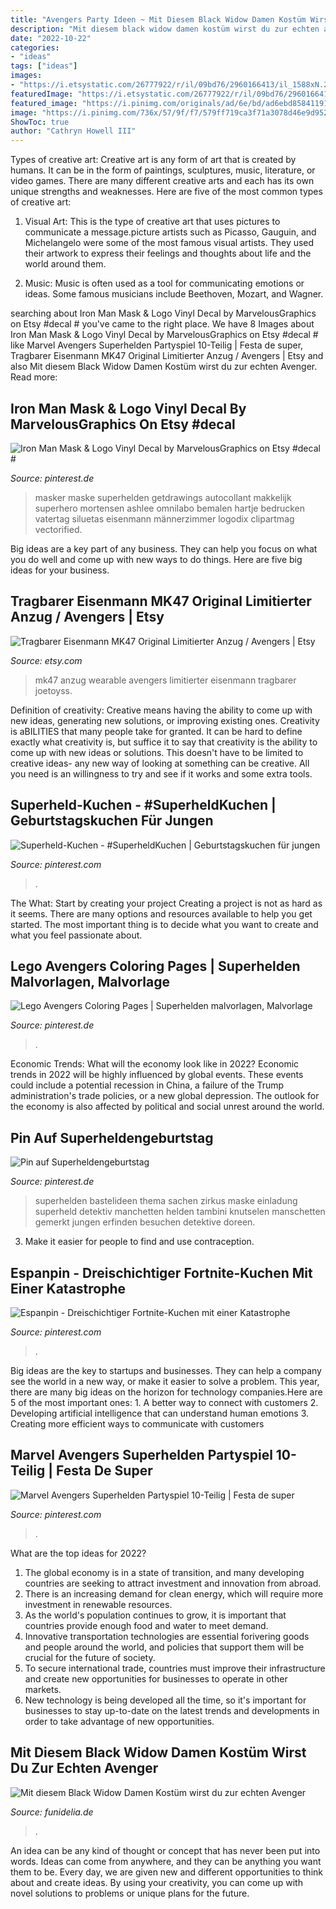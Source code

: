 ```yaml
---
title: "Avengers Party Ideen ~ Mit Diesem Black Widow Damen Kostüm Wirst Du Zur Echten Avenger"
description: "Mit diesem black widow damen kostüm wirst du zur echten avenger"
date: "2022-10-22"
categories:
- "ideas"
tags: ["ideas"]
images:
- "https://i.etsystatic.com/26777922/r/il/09bd76/2960166413/il_1588xN.2960166413_333j.jpg"
featuredImage: "https://i.etsystatic.com/26777922/r/il/09bd76/2960166413/il_1588xN.2960166413_333j.jpg"
featured_image: "https://i.pinimg.com/originals/ad/6e/bd/ad6ebd85841191f29eb60e1c57147d7a.jpg"
image: "https://i.pinimg.com/736x/57/9f/f7/579ff719ca3f71a3078d46e9d9522135.jpg"
ShowToc: true
author: "Cathryn Howell III"
---
```



Types of creative art:
Creative art is any form of art that is created by humans. It can be in the form of paintings, sculptures, music, literature, or video games. There are many different creative arts and each has its own unique strengths and weaknesses. Here are five of the most common types of creative art:
1. Visual Art: This is the type of creative art that uses pictures to communicate a message.picture artists such as Picasso, Gauguin, and Michelangelo were some of the most famous visual artists. They used their artwork to express their feelings and thoughts about life and the world around them.

2. Music: Music is often used as a tool for communicating emotions or ideas. Some famous musicians include Beethoven, Mozart, and Wagner.

	

		
searching about Iron Man Mask &amp; Logo Vinyl Decal by MarvelousGraphics on Etsy #decal # you've came to the right place. We have 8 Images about Iron Man Mask &amp; Logo Vinyl Decal by MarvelousGraphics on Etsy #decal # like Marvel Avengers Superhelden Partyspiel 10-Teilig | Festa de super, Tragbarer Eisenmann MK47 Original Limitierter Anzug / Avengers | Etsy and also Mit diesem Black Widow Damen Kostüm wirst du zur echten Avenger. Read more:
		
    
## Iron Man Mask &amp; Logo Vinyl Decal By MarvelousGraphics On Etsy #decal #

<img loading=lazy src="https://i.pinimg.com/736x/57/9f/f7/579ff719ca3f71a3078d46e9d9522135.jpg" onerror="this.onerror=null;this.src='https://tse1.mm.bing.net/th?id=OIP.Yk6deSyONmcqCk7pm5PQHAHaJ2&amp;pid=15.1';" alt="Iron Man Mask &amp; Logo Vinyl Decal by MarvelousGraphics on Etsy #decal #">

_Source: pinterest.de_

>masker maske superhelden getdrawings autocollant makkelijk superhero mortensen ashlee omnilabo bemalen hartje bedrucken vatertag siluetas eisenmann männerzimmer logodix clipartmag vectorified. 

	

Big ideas are a key part of any business. They can help you focus on what you do well and come up with new ways to do things. Here are five big ideas for your business.

    
## Tragbarer Eisenmann MK47 Original Limitierter Anzug / Avengers | Etsy

<img loading=lazy src="https://i.etsystatic.com/26777922/r/il/09bd76/2960166413/il_1588xN.2960166413_333j.jpg" onerror="this.onerror=null;this.src='https://tse4.mm.bing.net/th?id=OIP.ME_0ecOoZONK2VPKOIPQ6AHaFl&amp;pid=15.1';" alt="Tragbarer Eisenmann MK47 Original Limitierter Anzug / Avengers | Etsy">

_Source: etsy.com_

>mk47 anzug wearable avengers limitierter eisenmann tragbarer joetoyss. 

	

Definition of creativity: Creative means having the ability to come up with new ideas, generating new solutions, or improving existing ones.
Creativity is aBILITIES that many people take for granted. It can be hard to define exactly what creativity is, but suffice it to say that creativity is the ability to come up with new ideas or solutions. This doesn't have to be limited to creative ideas- any new way of looking at something can be creative. All you need is an willingness to try and see if it works and some extra tools.

    
## Superheld-Kuchen - #SuperheldKuchen | Geburtstagskuchen Für Jungen

<img loading=lazy src="https://i.pinimg.com/originals/7c/b3/de/7cb3de36bb08054bc8f64a1c680053ed.jpg" onerror="this.onerror=null;this.src='https://tse4.mm.bing.net/th?id=OIP.lFvts6TAOiZKNi4qXZmQ2wHaLe&amp;pid=15.1';" alt="Superheld-Kuchen - #SuperheldKuchen | Geburtstagskuchen für jungen">

_Source: pinterest.com_

>. 

	

The What: Start by creating your project
Creating a project is not as hard as it seems. There are many options and resources available to help you get started. The most important thing is to decide what you want to create and what you feel passionate about.

    
## Lego Avengers Coloring Pages | Superhelden Malvorlagen, Malvorlage

<img loading=lazy src="https://i.pinimg.com/736x/13/99/09/139909b9907756db32f180ac0022d3ad.jpg" onerror="this.onerror=null;this.src='https://tse3.mm.bing.net/th?id=OIP.ZWtUkf3mcMAns5asc5-15QHaCl&amp;pid=15.1';" alt="Lego Avengers Coloring Pages | Superhelden malvorlagen, Malvorlage">

_Source: pinterest.de_

>. 

	

Economic Trends: What will the economy look like in 2022?
Economic trends in 2022 will be highly influenced by global events. These events could include a potential recession in China, a failure of the Trump administration's trade policies, or a new global depression. The outlook for the economy is also affected by political and social unrest around the world.

    
## Pin Auf Superheldengeburtstag

<img loading=lazy src="https://i.pinimg.com/originals/90/aa/0e/90aa0ea92d20ee5075476d13e4075414.jpg" onerror="this.onerror=null;this.src='https://tse3.mm.bing.net/th?id=OIP.0bSg4T-0WlAA5fR4i0bfmQHaFF&amp;pid=15.1';" alt="Pin auf Superheldengeburtstag">

_Source: pinterest.de_

>superhelden bastelideen thema sachen zirkus maske einladung superheld detektiv manchetten helden tambini knutselen manschetten gemerkt jungen erfinden besuchen detektive doreen. 

	

3. Make it easier for people to find and use contraception.

    
## Espanpin - Dreischichtiger Fortnite-Kuchen Mit Einer Katastrophe

<img loading=lazy src="https://i.pinimg.com/originals/37/a5/6d/37a56d1a6283b9fbd92d08a2875fe6ed.jpg" onerror="this.onerror=null;this.src='https://tse4.mm.bing.net/th?id=OIP.Nf-I6N1gwk5vokrvpjiSCwHaJ4&amp;pid=15.1';" alt="Espanpin - Dreischichtiger Fortnite-Kuchen mit einer Katastrophe">

_Source: pinterest.com_

>. 

	

Big ideas are the key to startups and businesses. They can help a company see the world in a new way, or make it easier to solve a problem. This year, there are many big ideas on the horizon for technology companies.Here are 5 of the most important ones: 1. A better way to connect with customers 2. Developing artificial intelligence that can understand human emotions 3. Creating more efficient ways to communicate with customers 
    
## Marvel Avengers Superhelden Partyspiel 10-Teilig | Festa De Super

<img loading=lazy src="https://i.pinimg.com/originals/ad/6e/bd/ad6ebd85841191f29eb60e1c57147d7a.jpg" onerror="this.onerror=null;this.src='https://tse4.mm.bing.net/th?id=OIP.w-SLVdCrVz8_oVNMWTQNygHaE1&amp;pid=15.1';" alt="Marvel Avengers Superhelden Partyspiel 10-Teilig | Festa de super">

_Source: pinterest.com_

>. 

	

What are the top ideas for 2022?
1. The global economy is in a state of transition, and many developing countries are seeking to attract investment and innovation from abroad.
2. There is an increasing demand for clean energy, which will require more investment in renewable resources.
3. As the world's population continues to grow, it is important that countries provide enough food and water to meet demand.
4. Innovative transportation technologies are essential forivering goods and people around the world, and policies that support them will be crucial for the future of society.
5. To secure international trade, countries must improve their infrastructure and create new opportunities for businesses to operate in other markets.
6. New technology is being developed all the time, so it's important for businesses to stay up-to-date on the latest trends and developments in order to take advantage of new opportunities.

    
## Mit Diesem Black Widow Damen Kostüm Wirst Du Zur Echten Avenger

<img loading=lazy src="https://static1.funidelia.es/blogIMG/wp-content/uploads/sites/7/2015/05/viuda_negra_02.jpg" onerror="this.onerror=null;this.src='https://tse3.mm.bing.net/th?id=OIP.QI0yaVa13Bi0SrBEWIM24QHaMZ&amp;pid=15.1';" alt="Mit diesem Black Widow Damen Kostüm wirst du zur echten Avenger">

_Source: funidelia.de_

>. 

	

An idea can be any kind of thought or concept that has never been put into words. Ideas can come from anywhere, and they can be anything you want them to be. Every day, we are given new and different opportunities to think about and create ideas. By using your creativity, you can come up with novel solutions to problems or unique plans for the future.

